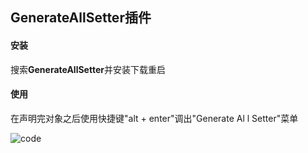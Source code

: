 ## GenerateAllSetter插件

#### 安装

搜索**GenerateAllSetter**并安装下载重启



#### 使用

在声明完对象之后使用快捷键"alt + enter"调出"Generate Al l Setter"菜单

![code](https://github.com/tinysKai/JavaNote/blob/master/image/article/2018/0709/GenerateAllSetter.gif)
